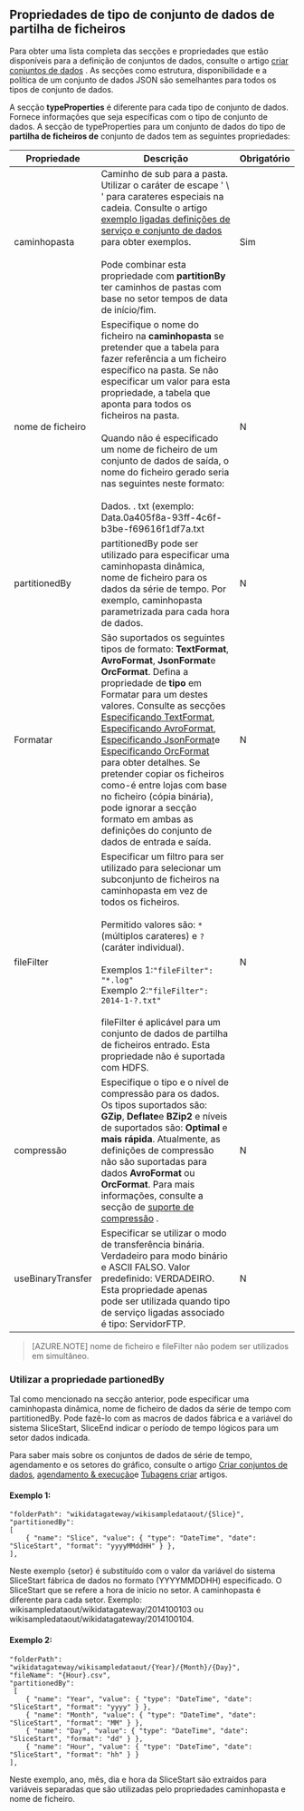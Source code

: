 ## <a name="fileshare-dataset-type-properties"></a>Propriedades de tipo de conjunto de dados de partilha de ficheiros

Para obter uma lista completa das secções e propriedades que estão disponíveis para a definição de conjuntos de dados, consulte o artigo [criar conjuntos de dados](../articles/data-factory/data-factory-create-datasets.md) . As secções como estrutura, disponibilidade e a política de um conjunto de dados JSON são semelhantes para todos os tipos de conjunto de dados. 

A secção **typeProperties** é diferente para cada tipo de conjunto de dados. Fornece informações que seja específicas com o tipo de conjunto de dados. A secção de typeProperties para um conjunto de dados do tipo de **partilha de ficheiros de** conjunto de dados tem as seguintes propriedades:

Propriedade | Descrição | Obrigatório
-------- | ----------- | --------
caminhopasta | Caminho de sub para a pasta. Utilizar o caráter de escape ' \ ' para carateres especiais na cadeia. Consulte o artigo [exemplo ligadas definições de serviço e conjunto de dados](#sample-linked-service-and-dataset-definitions) para obter exemplos.<br/><br/>Pode combinar esta propriedade com **partitionBy** ter caminhos de pastas com base no setor tempos de data de início/fim. | Sim
nome de ficheiro | Especifique o nome do ficheiro na **caminhopasta** se pretender que a tabela para fazer referência a um ficheiro específico na pasta. Se não especificar um valor para esta propriedade, a tabela que aponta para todos os ficheiros na pasta.<br/><br/>Quando não é especificado um nome de ficheiro de um conjunto de dados de saída, o nome do ficheiro gerado seria nas seguintes neste formato: <br/><br/>Dados. <Guid>. txt (exemplo: Data.0a405f8a-93ff-4c6f-b3be-f69616f1df7a.txt | N
partitionedBy | partitionedBy pode ser utilizado para especificar uma caminhopasta dinâmica, nome de ficheiro para os dados da série de tempo. Por exemplo, caminhopasta parametrizada para cada hora de dados. | N
Formatar | São suportados os seguintes tipos de formato: **TextFormat**, **AvroFormat**, **JsonFormat**e **OrcFormat**. Defina a propriedade de **tipo** em Formatar para um destes valores. Consulte as secções [Especificando TextFormat](#specifying-textformat), [Especificando AvroFormat](#specifying-avroformat), [Especificando JsonFormat](#specifying-jsonformat)e [Especificando OrcFormat](#specifying-orcformat) para obter detalhes. Se pretender copiar os ficheiros como-é entre lojas com base no ficheiro (cópia binária), pode ignorar a secção formato em ambas as definições do conjunto de dados de entrada e saída. | N
fileFilter | Especificar um filtro para ser utilizado para selecionar um subconjunto de ficheiros na caminhopasta em vez de todos os ficheiros.<br/><br/>Permitido valores são: `*` (múltiplos carateres) e `?` (caráter individual).<br/><br/>Exemplos 1:`"fileFilter": "*.log"`<br/>Exemplo 2:`"fileFilter": 2014-1-?.txt"`<br/><br/> fileFilter é aplicável para um conjunto de dados de partilha de ficheiros entrado. Esta propriedade não é suportada com HDFS.  | N
| compressão | Especifique o tipo e o nível de compressão para os dados. Os tipos suportados são: **GZip**, **Deflate**e **BZip2** e níveis de suportados são: **Optimal** e **mais rápida**. Atualmente, as definições de compressão não são suportadas para dados **AvroFormat** ou **OrcFormat**. Para mais informações, consulte a secção de [suporte de compressão](#compression-support) .  | N |
| useBinaryTransfer | Especificar se utilizar o modo de transferência binária. Verdadeiro para modo binário e ASCII FALSO. Valor predefinido: VERDADEIRO. Esta propriedade apenas pode ser utilizada quando tipo de serviço ligadas associado é tipo: ServidorFTP. | N | 
 

> [AZURE.NOTE] nome de ficheiro e fileFilter não podem ser utilizados em simultâneo.

### <a name="using-partionedby-property"></a>Utilizar a propriedade partionedBy

Tal como mencionado na secção anterior, pode especificar uma caminhopasta dinâmica, nome de ficheiro de dados da série de tempo com partitionedBy. Pode fazê-lo com as macros de dados fábrica e a variável do sistema SliceStart, SliceEnd indicar o período de tempo lógicos para um setor dados indicada. 

Para saber mais sobre os conjuntos de dados de série de tempo, agendamento e os setores do gráfico, consulte o artigo [Criar conjuntos de dados](../articles/data-factory/data-factory-create-datasets.md), [agendamento & execução](../articles/data-factory/data-factory-scheduling-and-execution.md)e [Tubagens criar](../articles/data-factory/data-factory-create-pipelines.md) artigos. 

#### <a name="sample-1"></a>Exemplo 1:

    "folderPath": "wikidatagateway/wikisampledataout/{Slice}",
    "partitionedBy": 
    [
        { "name": "Slice", "value": { "type": "DateTime", "date": "SliceStart", "format": "yyyyMMddHH" } },
    ],

Neste exemplo {setor} é substituído com o valor da variável do sistema SliceStart fábrica de dados no formato (YYYYMMDDHH) especificado. O SliceStart que se refere a hora de início no setor. A caminhopasta é diferente para cada setor. Exemplo: wikisampledataout/wikidatagateway/2014100103 ou wikisampledataout/wikidatagateway/2014100104.

#### <a name="sample-2"></a>Exemplo 2:

    "folderPath": "wikidatagateway/wikisampledataout/{Year}/{Month}/{Day}",
    "fileName": "{Hour}.csv",
    "partitionedBy": 
     [
        { "name": "Year", "value": { "type": "DateTime", "date": "SliceStart", "format": "yyyy" } },
        { "name": "Month", "value": { "type": "DateTime", "date": "SliceStart", "format": "MM" } }, 
        { "name": "Day", "value": { "type": "DateTime", "date": "SliceStart", "format": "dd" } }, 
        { "name": "Hour", "value": { "type": "DateTime", "date": "SliceStart", "format": "hh" } } 
    ],

Neste exemplo, ano, mês, dia e hora da SliceStart são extraídos para variáveis separadas que são utilizadas pelo propriedades caminhopasta e nome de ficheiro.
